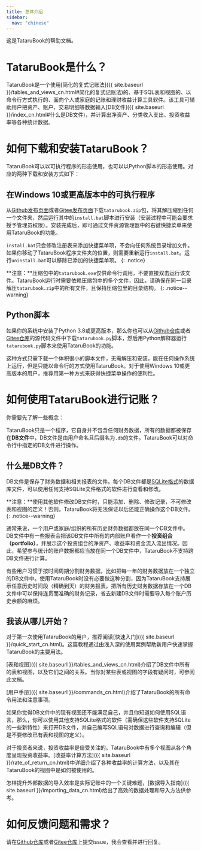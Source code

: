 ```yaml
---
title: 总体介绍
sidebar:
  nav: "chinese"
---
```

这是TataruBook的帮助文档。

# TataruBook是什么？

TataruBook是一个使用[简化的复式记账法]({{ site.baseurl }}/tables_and_views_cn.html#简化的复式记账法)的、基于SQL表和视图的、以命令行方式执行的、面向个人或家庭的记账和理财收益计算工具软件。该工具可辅助用户把资产、账户、交易明细等数据输入[DB文件]({{ site.baseurl }}/index_cn.html#什么是DB文件)，并计算出净资产、分类收入支出、投资收益率等各种统计数据。

# 如何下载和安装TataruBook？

TataruBook可以以可执行程序的形态使用，也可以以Python脚本的形态使用。对应的两种下载和安装方式如下：

## 在Windows 10或更高版本中的可执行程序

从[Github发布页面](https://github.com/Goalsum/TataruBook/releases)或者[Gitee发布页面](https://gitee.com/goalsum/tatarubook/releases)下载`tatarubook.zip`包，将其解压缩到任何一个文件夹，然后运行其中的`install.bat`脚本进行安装（安装过程中可能会要求授予管理员权限）。安装完成后，即可通过文件资源管理器中的右键快捷菜单来使用TataruBook的功能。

`install.bat`只会修改注册表来添加快捷菜单项，不会向任何系统目录增加文件。如果你移动了TataruBook程序文件夹的位置，则需要重新运行`install.bat`。运行`uninstall.bat`可以移除已添加的快捷菜单项。
{: .notice}

**注意：**压缩包中的`tatarubook.exe`仅供命令行调用，不要直接双击运行该文件。TataruBook运行时需要依赖压缩包中的多个文件，因此，请确保在同一目录解压`tatarubook.zip`中的所有文件，且保持压缩包里的目录结构。
{: .notice--warning}

## Python脚本

如果你的系统中安装了Python 3.8或更高版本，那么你也可以从[Github仓库](https://github.com/Goalsum/TataruBook)或者[Gitee仓库](https://gitee.com/goalsum/tatarubook)的源代码文件中下载`tatarubook.py`脚本，然后用Python解释器运行`tatarubook.py`脚本来使用TataruBook的功能。

这种方式只需下载一个体积很小的脚本文件，无需解压和安装，能在任何操作系统上运行，但是只能以命令行的方式使用TataruBook。对于使用Windows 10或更高版本的用户，推荐用第一种方式来获得快捷菜单操作的便利性。

# 如何使用TataruBook进行记账？

你需要先了解一些概念：

TataruBook只是一个程序，它自身并不包含任何财务数据，所有的数据都被保存在**DB文件**中，DB文件是由用户命名且后缀名为`.db`的文件。TataruBook可以对命令行中指定的DB文件进行操作。

## 什么是DB文件？

DB文件是保存了财务数据和相关报表的文件。每个DB文件都是[SQLite格式](https://sqlite.com/)的数据库文件，可以使用任何支持SQLite文件格式的软件进行查看和修改。

**注意：**使用其他软件修改DB文件时，只能添加、删除、修改记录，不可修改表和视图的定义！否则，TataruBook将无法保证以后还能正确操作这个DB文件。
{: .notice--warning}

通常来说，一个用户或家庭/组织的所有历史财务数据都放在同一个DB文件中。DB文件中有一些报表会把该DB文件中所有的内部账户看作一个**投资组合（portfolio）**，并展示这个投资组合的净资产、收益率和资金流入流出情况。因此，希望参与统计的账户数据都应当放在同一个DB文件中，TataruBook不支持跨DB文件进行计算。

有些用户习惯于按时间周期分割财务数据，比如把每一年的财务数据放在一个独立的DB文件中。使用TataruBook时没有必要做这种分割，因为TataruBook支持展示任意历史时间段（精确到天）的财务报表。把所有历史财务数据存放在一个DB文件中可以保持连贯而准确的财务记录，省去新建DB文件时需要导入每个账户历史余额的麻烦。

## 我该从哪儿开始？

对于第一次使用TataruBook的用户，推荐阅读[快速入门]({{ site.baseurl }}/quick_start_cn.html)。这篇教程通过由浅入深的使用案例帮助新用户快速掌握TataruBook的主要用法。

[表和视图]({{ site.baseurl }}/tables_and_views_cn.html)介绍了DB文件中所有的表和视图，以及它们之间的关系。当你对某些表或视图的字段有疑问时，可参阅此文档。

[用户手册]({{ site.baseurl }}/commands_cn.html)介绍了TataruBook的所有命令用法和注意事项。

如果你觉得DB文件中的现有视图还不能满足自己，并且你知道如何使用SQL语言，那么，你可以使用其他支持SQLite格式的软件（需确保这些软件支持SQLite的一些新特性）来打开DB文件，并自己编写SQL语句对数据进行查询和编辑（但是不要修改已有表和视图的定义）。

对于投资者来说，投资收益率是倍受关注的。TataruBook中有多个视图从各个角度呈现投资收益率。[收益率计算方法]({{ site.baseurl }}/rate_of_return_cn.html)中详细介绍了各种收益率的计算方法，以及其在TataruBook的视图中是如何被使用的。

怎样提升外部数据的导入效率是实际记账中的一个关键难题，[数据导入指南]({{ site.baseurl }}/importing_data_cn.html)给出了高效的数据处理和导入方法供参考。

# 如何反馈问题和需求？

请在[Github仓库](https://github.com/Goalsum/TataruBook)或者[Gitee仓库](https://gitee.com/goalsum/tatarubook)上提交issue，我会查看并进行回复。
